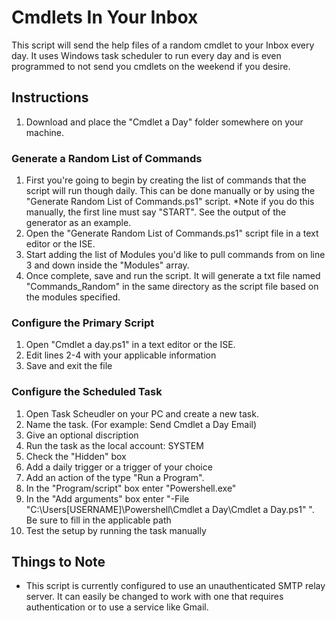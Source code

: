 # Cmdlets In Your Inbox
This script will send the help files of a random cmdlet to your Inbox every day. It uses Windows task scheduler to run every day and is even programmed to not send you cmdlets on the weekend if you desire.

## Instructions
1. Download and place the "Cmdlet a Day" folder somewhere on your machine.

### Generate a Random List of Commands
1. First you're going to begin by creating the list of commands that the script will run though daily. This can be done manually or by using the "Generate Random List of Commands.ps1" script. *Note if you do this manually, the first line must say "START". See the output of the generator as an example.
2. Open the "Generate Random List of Commands.ps1" script file in a text editor or the ISE. 
3. Start adding the list of Modules you'd like to pull commands from on line 3 and down inside the "Modules" array.
4. Once complete, save and run the script. It will generate a txt file named "Commands_Random" in the same directory as the script file based on the modules specified.

### Configure the Primary Script
1. Open "Cmdlet a day.ps1" in a text editor or the ISE.
2. Edit lines 2-4 with your applicable information
3. Save and exit the file

### Configure the Scheduled Task
1. Open Task Scheudler on your PC and create a new task.
2. Name the task. (For example: Send Cmdlet a Day Email)
3. Give an optional discription
4. Run the task as the local account: SYSTEM
5. Check the "Hidden" box
6. Add a daily trigger or a trigger of your choice
7. Add an action of the type "Run a Program".
8. In the "Program/script" box enter "Powershell.exe"
9. In the "Add arguments" box enter "-File "C:\Users\[USERNAME]\\Powershell\Cmdlet a Day\Cmdlet a Day.ps1" ". Be sure to fill in the applicable path
10. Test the setup by running the task manually

## Things to Note
* This script is currently configured to use an unauthenticated SMTP relay server. It can easily be changed to work with one that requires authentication or to use a service like Gmail.
